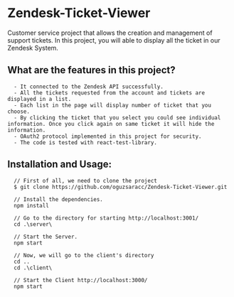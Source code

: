 # Zendesk-Ticket-Viewer

Customer service project that allows the creation and management of support tickets. In this project, you will able to display all the ticket in our Zendesk System.

## What are the features in this project?

      - It connected to the Zendesk API successfully.
      - All the tickets requested from the account and tickets are displayed in a list.
      - Each list in the page will display number of ticket that you choose.
      - By clicking the ticket that you select you could see individual information. Once you click again on same ticket it will hide the information.
      - OAuth2 protocol implemented in this project for security.
      - The code is tested with react-test-library.

## Installation and Usage:

      // First of all, we need to clone the project
      $ git clone https://github.com/oguzsaracc/Zendesk-Ticket-Viewer.git

      // Install the dependencies.
      npm install

      // Go to the directory for starting http://localhost:3001/
      cd .\server\

      // Start the Server.
      npm start

      // Now, we will go to the client's directory
      cd ..
      cd .\client\

      // Start the Client http://localhost:3000/
      npm start
